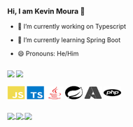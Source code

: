 ### Hi, I am Kevin Moura 👋

- 🔭 I’m currently working on Typescript
- 🌱 I’m currently learning Spring Boot
- 😄 Pronouns: He/Him

  ##

<div>
  <img height="190em" src="https://github-readme-stats.vercel.app/api/top-langs/?username=anuraghazra&layout=donut" />
  <img height="190em" src="https://github-readme-stats.vercel.app/api?username=kevinsousa&show_icons=true" />
</div>

<div style="display: inline_block"><br>
  <img align="center" height="30" width="40" src="https://raw.githubusercontent.com/devicons/devicon/master/icons/javascript/javascript-plain.svg">
  <img align="center" height="30" width="40" src="https://raw.githubusercontent.com/devicons/devicon/master/icons/typescript/typescript-plain.svg">
  <img align="center" height="30" width="40" src="https://raw.githubusercontent.com/devicons/devicon/master/icons/java/java-plain.svg">
  <img align="center" height="30" width="40" src="https://raw.githubusercontent.com/devicons/devicon/master/icons/spring/spring-plain.svg">
  <img align="center" height="30" width="40" src="https://raw.githubusercontent.com/devicons/devicon/master/icons/azure/azure-plain.svg">
  <img align="center" height="30" width="40" src="https://raw.githubusercontent.com/devicons/devicon/master/icons/php/php-plain.svg">
</div>

  ##

<div>
  <a href="mailto:kevinsmoura@hotmail.com">
    <img align="center" src="https://img.shields.io/badge/Microsoft_Outlook-0078D4?style=for-the-badge&logo=microsoft-outlook&logoColor=white" target="_blank">
  </a>
  <a href="https://www.linkedin.com/in/kevinsmoura" target="_blank">
    <img align="center" src="https://img.shields.io/badge/LinkedIn-0077B5?style=for-the-badge&logo=linkedin&logoColor=white" target="_blank">
  </a>
  <a href="https://www.github.com/kevinsousa" target="_blank">
    <img align="center" src="https://img.shields.io/badge/GitHub-100000?style=for-the-badge&logo=github&logoColor=white" target="_blank">
  </a>
</div>
